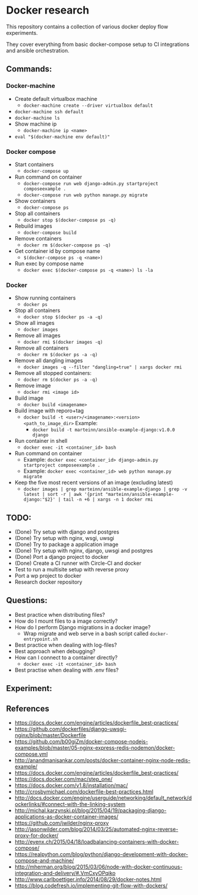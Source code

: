 # Docker research

This repository contains a collection of various docker deploy flow experiments.

They cover everything from basic docker-compose setup to CI integrations and ansible orchestration.


## Commands:

### Docker-machine
- Create default virtualbox machine
    - `docker-machine create --driver virtualbox default`
- `docker-machine ssh default`
- `docker-machine ls`
- Show machine ip
    - `docker-machine ip <name>`
- `eval "$(docker-machine env default)"`

### Docker compose
- Start containers
    - `docker-compose up`
- Run command on container
    - `docker-compose run web django-admin.py startproject composeexample .`
    - `docker-compose run web python manage.py migrate`
- Show containers
    - `docker-compose ps`
- Stop all containers
    - `docker stop $(docker-compose ps -q)`
- Rebuild images
    - `docker-compose build`
- Remove containers
    - `docker rm $(docker-compose ps -q)`
- Get container id by compose name
    - `$(docker-compose ps -q <name>)`
- Run exec by compose name
    - `docker exec $(docker-compose ps -q <name>) ls -la`

### Docker
- Show running containers
    - `docker ps`
- Stop all containers
    - `docker stop $(docker ps -a -q)`
- Show all images
    - `docker images`
- Remove all images
    - `docker rmi $(docker images -q)`
- Remove all containers
    - `docker rm $(docker ps -a -q)`
- Remove all dangling images
    - `docker images -q --filter "dangling=true" | xargs docker rmi`
- Remove all stopped containers:
    - `docker rm $(docker ps -a -q)`
- Remove image
    - `docker rmi <image id>`
- Build image
    - `docker build <imagename>`
- Build image with reporo+tag
    - `docker build -t <user>/<imagename>:<version> <path_to_image_dir>`
    Example:
        - `docker build -t marteinn/ansible-example-django:v1.0.0 django`
- Run container in shell
    - `docker exec -it <container_id> bash`
- Run command on container
    - Example: `docker exec <container_id> django-admin.py startproject composeexample .`
    - Example: `docker exec <container_id> web python manage.py migrate`
- Keep the five most recent versions of an image (excluding latest)
    - `docker images | grep marteinn/ansible-example-django | grep -v latest | sort -r | awk '{print "marteinn/ansible-example-django:"$2}' | tail -n +6 | xargs -n 1 docker rmi`

## TODO:
- (Done) Try setup with django and postgres
- (Done) Try setup with nginx, wsgi, uwsgi
- (Done) Try to package a application image
- (Done) Try setup with nginx, django, uwsgi and postgres
- (Done) Port a django project to docker
- (Done) Create a CI runner with Circle-CI and docker
- Test to run a multisite setup with reverse proxy
- Port a wp project to docker
- Research docker repository

## Questions:
- Best practice when distributing files?
- How do I mount files to a image correctly?
- How do I perform Django migrations in a docker image?
    - Wrap migrate and web serve in a bash script called `docker-entrypoint.sh`
- Best practice when dealing with log-files?
- Best approach when debugging?
- How can I connect to a container directly?
    - `docker exec -it <container_id> bash`
- Best practise when dealing with .env files?

## Experiment:

## References
- https://docs.docker.com/engine/articles/dockerfile_best-practices/
- https://github.com/dockerfiles/django-uwsgi-nginx/blob/master/Dockerfile
- https://github.com/b00giZm/docker-compose-nodejs-examples/blob/master/05-nginx-express-redis-nodemon/docker-compose.yml
- http://anandmanisankar.com/posts/docker-container-nginx-node-redis-example/
- https://docs.docker.com/engine/articles/dockerfile_best-practices/
- https://docs.docker.com/mac/step_one/
- https://docs.docker.com/v1.8/installation/mac/
- http://crosbymichael.com/dockerfile-best-practices.html
- http://docs.docker.com/engine/userguide/networking/default_network/dockerlinks/#connect-with-the-linking-system
- http://michal.karzynski.pl/blog/2015/04/19/packaging-django-applications-as-docker-container-images/
- https://github.com/jwilder/nginx-proxy
- http://jasonwilder.com/blog/2014/03/25/automated-nginx-reverse-proxy-for-docker/
- http://eyenx.ch/2015/04/18/loadbalancing-containers-with-docker-compose/
- https://realpython.com/blog/python/django-development-with-docker-compose-and-machine/
- http://mherman.org/blog/2015/03/06/node-with-docker-continuous-integration-and-delivery/#.VmCxyOPqiko
- http://www.carlboettiger.info/2014/08/29/docker-notes.html
- https://blog.codefresh.io/implementing-git-flow-with-dockers/
